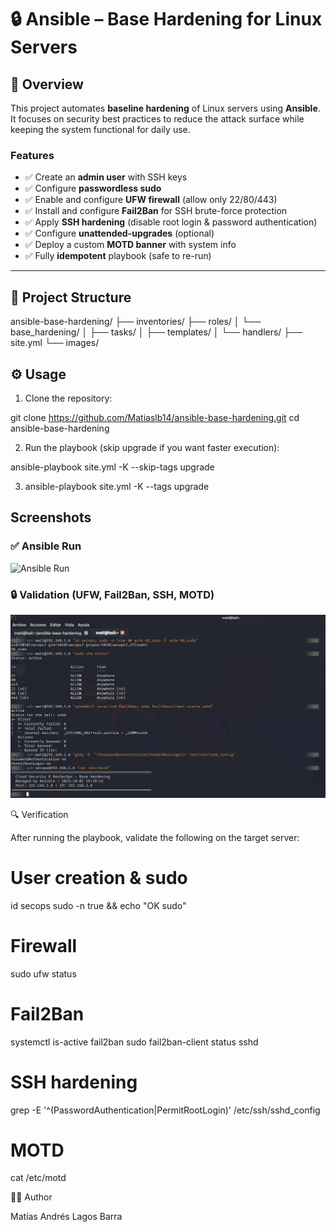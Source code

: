 # 🔒 Ansible – Base Hardening for Linux Servers

## 📌 Overview
This project automates **baseline hardening** of Linux servers using **Ansible**.  
It focuses on security best practices to reduce the attack surface while keeping the system functional for daily use.

### Features
- ✅ Create an **admin user** with SSH keys
- ✅ Configure **passwordless sudo**
- ✅ Enable and configure **UFW firewall** (allow only 22/80/443)
- ✅ Install and configure **Fail2Ban** for SSH brute-force protection
- ✅ Apply **SSH hardening** (disable root login & password authentication)
- ✅ Configure **unattended-upgrades** (optional)
- ✅ Deploy a custom **MOTD banner** with system info
- ✅ Fully **idempotent** playbook (safe to re-run)

---

## 📂 Project Structure
ansible-base-hardening/
├── inventories/
├── roles/
│ └── base_hardening/
│ ├── tasks/
│ ├── templates/
│ └── handlers/
├── site.yml
└── images/

## ⚙️ Usage
1. Clone the repository:

git clone https://github.com/Matiaslb14/ansible-base-hardening.git
cd ansible-base-hardening

2. Run the playbook (skip upgrade if you want faster execution):

ansible-playbook site.yml -K --skip-tags upgrade

3. ansible-playbook site.yml -K --tags upgrade

## Screenshots

### ✅ Ansible Run
![Ansible Run](images/ansible_run.png)

### 🔒 Validation (UFW, Fail2Ban, SSH, MOTD)
![Validation](images/validation.png)

🔍 Verification

After running the playbook, validate the following on the target server:

# User creation & sudo
id secops
sudo -n true && echo "OK sudo"

# Firewall
sudo ufw status

# Fail2Ban
systemctl is-active fail2ban
sudo fail2ban-client status sshd

# SSH hardening
grep -E '^(PasswordAuthentication|PermitRootLogin)' /etc/ssh/sshd_config

# MOTD
cat /etc/motd


👨‍💻 Author

Matías Andrés Lagos Barra
